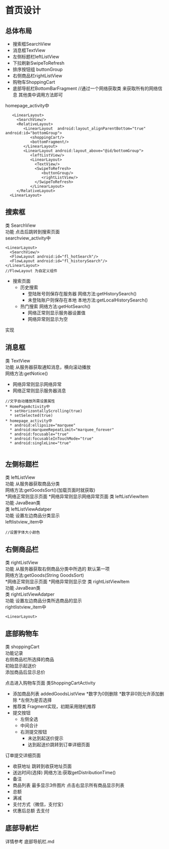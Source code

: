 # 首页设计
## 总体布局
* 搜索框SearchView
* 消息框TextView
* 左侧标题栏leftListView
* 下拉刷新SwipeToRefresh
* 排序按钮组 buttonGroup
* 右侧商品栏rightListView
* 购物车ShoppingCart
* 底部导航栏BottomBarFragment
//通过一个网络获取类 来获取所有的网络信息 其他类中调用方法即可

homepage_activity中
```
   <LinearLayout>
     <SearchView/>
     <RelativeLayout>
        <LinearLayout  android:layout_alignParentBottom="true" android:id="bottomGroup">
           <shoppingCart/>
           <bottomFragment/>
        </LinearLayout>
        <LinearLayout android:layout_above="@id/bottomGroup">
           <leftListView/>
           <LinearLayout>
             <TextView/>
             <SwipeToRefresh>
                <buttonGroup/>
                <rightListView/>
             </SwipeToRefresh>
           </LinearLayout>
     </RelativeLayout>
  <LinearLayout>
```       

## 搜索框 
类 SearchView </br>
功能 点击后跳转到搜索页面 </br>
searchview_activity中 </br>
```
<LinearLayout>
  <SearchView/>
  <FlowLayout android:id="fl_hotSearch"/>
  <FlowLayout android:id="fl_historySearch"/>
</LinearLayout>
//FlowLayout 为自定义组件
```
* 搜索页面
  * 历史搜索
    * 登陆账号则保存在服务器
      网络方法:getHistorySearch()
    * 未登陆账户则保存在本地
      本地方法:getLocalHistorySearch()
  * 热门搜索
    网络方法:getHotSearch()
    * 网络正常则显示服务器设置值
    * 网络异常则显示为空
    
实现

## 消息框
类 TextView </br>
功能 从服务器获取通知消息，横向滚动播放</br>
网络方法:getNotice()</br>
  * 网络异常则显示网络异常
  * 网络正常则显示服务器消息
```
//文字自动播放所需设置属性
* HomePageActivity中
  * setHorizontallyScrolling(true)
  * setSelected(true)
* homepage_activity中
  * android:ellipsize="marquee"
  * android:marqueeRepeatLimit="marquee_forever"
  * android:focusable="true"
  * android:focusableInTouchMode="true"
  * android:singleLine="true"
  

```

## 左侧标题栏
类 leftListView</br>
功能 从服务器获取商品分类</br>
网络方法:getGoodsSort()(加载页面时就获取)</br>
*网络正常则显示页面
*网络异常则显示网络异常页面
类 leftListViewItem</br>
功能 JavaBean类 </br>
类 leftListViewAdatper</br>
功能 设置左边商品分类显示</br>
leftlistview_item中</br>
```
//设置字体大小颜色
```

## 右侧商品栏
类 rightListView</br>
功能 从服务器获取右侧商品分类中所选的 默认第一项</br>
网络方法:getGoods(String GoodsSort)</br>
*网络正常则显示页面
*网络异常则显示空
类 rightListViewItem</br>
功能 JavaBean类 </br>
类 rightListViewAdatper</br>
功能 设置左边商品分类所选商品的显示</br>
rightlistview_item中</br>
```
<LinearLayout>

```


## 底部购物车
类 shoppingCart</br>
功能记录<br>
右侧商品栏所选择的商品</br>
初始显示起送价<br>
添加商品后显示总价<br>

点击进入购物车页面
类ShoppingCartActivity
* 添加商品列表 addedGoodsListView
  *数字为0则删除
  *数字非0则允许添加删除
  *左侧为是否选择
* 推荐类 Fragment实现，初期采用随机推荐
* 提交按钮
  * 左侧全选
  * 中间合计
  * 右测提交按钮
    * 未达到起送价提示
    * 达到起送价跳转到订单详细页面
    
订单提交详细页面
* 收获地址 跳转到收获地址页面
* 送达时间(选择)
  网络方法:获取getDistributionTime()
* 备注
* 商品列表 最多显示3件图片 点击右显示所有商品显示列表
* 总额
* 满减
* 支付方式（微信，支付宝）
* 优惠后总额 去支付


## 底部导航栏
详情参考 底部导航栏.md
